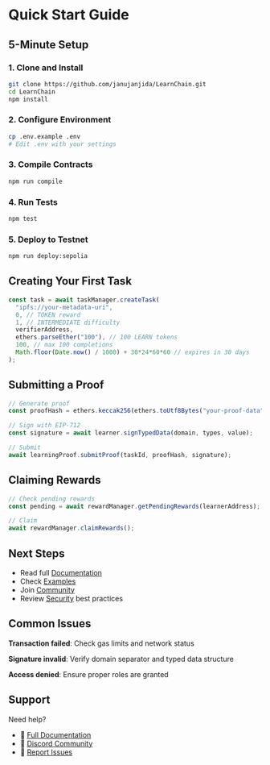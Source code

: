 # Quick Start Guide

## 5-Minute Setup

### 1. Clone and Install

```bash
git clone https://github.com/janujanjida/LearnChain.git
cd LearnChain
npm install
```

### 2. Configure Environment

```bash
cp .env.example .env
# Edit .env with your settings
```

### 3. Compile Contracts

```bash
npm run compile
```

### 4. Run Tests

```bash
npm test
```

### 5. Deploy to Testnet

```bash
npm run deploy:sepolia
```

## Creating Your First Task

```javascript
const task = await taskManager.createTask(
  "ipfs://your-metadata-uri",
  0, // TOKEN reward
  1, // INTERMEDIATE difficulty
  verifierAddress,
  ethers.parseEther("100"), // 100 LEARN tokens
  100, // max 100 completions
  Math.floor(Date.now() / 1000) + 30*24*60*60 // expires in 30 days
);
```

## Submitting a Proof

```javascript
// Generate proof
const proofHash = ethers.keccak256(ethers.toUtf8Bytes("your-proof-data"));

// Sign with EIP-712
const signature = await learner.signTypedData(domain, types, value);

// Submit
await learningProof.submitProof(taskId, proofHash, signature);
```

## Claiming Rewards

```javascript
// Check pending rewards
const pending = await rewardManager.getPendingRewards(learnerAddress);

// Claim
await rewardManager.claimRewards();
```

## Next Steps

- Read full [Documentation](./API.md)
- Check [Examples](../examples/)
- Join [Community](https://discord.gg/learnchain)
- Review [Security](./SECURITY.md) best practices

## Common Issues

**Transaction failed**: Check gas limits and network status

**Signature invalid**: Verify domain separator and typed data structure

**Access denied**: Ensure proper roles are granted

## Support

Need help? 
- 📖 [Full Documentation](./API.md)
- 💬 [Discord Community](https://discord.gg/learnchain)
- 🐛 [Report Issues](https://github.com/janujanjida/LearnChain/issues)

